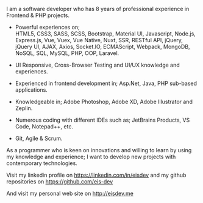 I am a software developer who has 8 years of professional experience in Frontend & PHP projects.

* Powerful experiences on;\
    HTML5, CSS3, SASS, SCSS, Bootstrap, Material UI, Javascript, Node.js, Express.js, Vue, Vuex, Vue Native, Nuxt, SSR, RESTful API, jQuery, jQuery UI, AJAX, Axios, Socket.IO, ECMAScript, Webpack, MongoDB, NoSQL, SQL, MySQL, PHP, OOP, Laravel.
    
* UI Responsive, Cross-Browser Testing and UI/UX knowledge and experiences.

* Experienced in frontend development in; Asp.Net, Java, PHP sub-based applications.

* Knowledgeable in; Adobe Photoshop, Adobe XD, Adobe Illustrator and Zeplin.

* Numerous coding with different IDEs such as; JetBrains Products, VS Code, Notepad++, etc.

* Git, Agile & Scrum.

As a programmer who is keen on innovations and willing to learn by using my knowledge and experience; I want to develop new projects with contemporary technologies. 

Visit my linkedin profile on https://linkedin.com/in/eisdev and my github repositories on https://github.com/eis-dev

And visit my personal web site on http://eisdev.me
